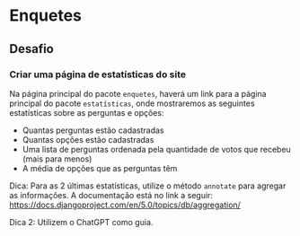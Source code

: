 # Enquetes

## Desafio

### Criar uma página de estatísticas do site

Na página principal do pacote `enquetes`, haverá um link para a página principal do pacote `estatísticas`, onde mostraremos as seguintes estatísticas sobre as perguntas e opções:

* Quantas perguntas estão cadastradas
* Quantas opções estão cadastradas
* Uma lista de perguntas ordenada pela quantidade de votos que recebeu (mais para menos)
* A média de opções que as perguntas têm

Dica: Para as 2 últimas estatísticas, utilize o método `annotate` para agregar as informações. A documentação está no link a seguir: https://docs.djangoproject.com/en/5.0/topics/db/aggregation/

Dica 2: Utilizem o ChatGPT como guia.
